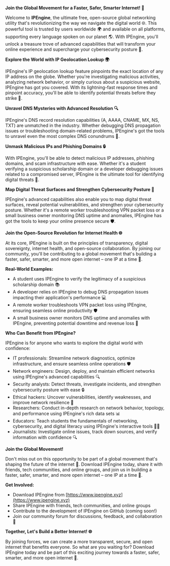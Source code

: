**Join the Global Movement for a Faster, Safer, Smarter Internet! 🚀**

Welcome to **IPEngine**, the ultimate free, open-source global networking utility that's revolutionizing the way we navigate the digital world 🌐. This powerful tool is trusted by users worldwide 🌍 and available on all platforms, supporting every language spoken on our planet 🌎. With IPEngine, you'll unlock a treasure trove of advanced capabilities that will transform your online experience and supercharge your cybersecurity posture 🔐.

**Explore the World with IP Geolocation Lookup 🌍**

IPEngine's IP geolocation lookup feature pinpoints the exact location of any IP address on the globe. Whether you're investigating malicious activities, analyzing network behavior, or simply curious about a suspicious website, IPEngine has got you covered. With its lightning-fast response times and pinpoint accuracy, you'll be able to identify potential threats before they strike 🚨.

**Unravel DNS Mysteries with Advanced Resolution 🔍**

IPEngine's DNS record resolution capabilities (A, AAAA, CNAME, MX, NS, TXT) are unmatched in the industry. Whether debugging DNS propagation issues or troubleshooting domain-related problems, IPEngine's got the tools to unravel even the most complex DNS conundrums 🤔.

**Unmask Malicious IPs and Phishing Domains 🔒**

With IPEngine, you'll be able to detect malicious IP addresses, phishing domains, and scam infrastructure with ease. Whether it's a student verifying a suspicious scholarship domain or a developer debugging issues related to a compromised server, IPEngine is the ultimate tool for identifying digital threats 🚨.

**Map Digital Threat Surfaces and Strengthen Cybersecurity Posture 🔑**

IPEngine's advanced capabilities also enable you to map digital threat surfaces, reveal potential vulnerabilities, and strengthen your cybersecurity posture. Whether it's a remote worker troubleshooting VPN packet loss or a small business owner monitoring DNS uptime and anomalies, IPEngine has got the tools to keep your online presence secure 🛡️.

**Join the Open-Source Revolution for Internet Health 🌐**

At its core, IPEngine is built on the principles of transparency, digital sovereignty, internet health, and open-source collaboration. By joining our community, you'll be contributing to a global movement that's building a faster, safer, smarter, and more open internet – one IP at a time 🔑.

**Real-World Examples:**

*   A student uses IPEngine to verify the legitimacy of a suspicious scholarship domain 📚
*   A developer relies on IPEngine to debug DNS propagation issues impacting their application's performance 💻
*   A remote worker troubleshoots VPN packet loss using IPEngine, ensuring seamless online productivity 🛡️
*   A small business owner monitors DNS uptime and anomalies with IPEngine, preventing potential downtime and revenue loss 💸

**Who Can Benefit from IPEngine?**

IPEngine is for anyone who wants to explore the digital world with confidence:

*   IT professionals: Streamline network diagnostics, optimize infrastructure, and ensure seamless online operations 🛡️
*   Network engineers: Design, deploy, and maintain efficient networks using IPEngine's advanced capabilities 🔍
*   Security analysts: Detect threats, investigate incidents, and strengthen cybersecurity posture with ease 🔒
*   Ethical hackers: Uncover vulnerabilities, identify weaknesses, and improve network resilience 🔑
*   Researchers: Conduct in-depth research on network behavior, topology, and performance using IPEngine's rich data sets 📊
*   Educators: Teach students the fundamentals of networking, cybersecurity, and digital literacy using IPEngine's interactive tools 👨‍🏫
*   Journalists: Investigate online issues, track down sources, and verify information with confidence 🔍

**Join the Global Movement!**

Don't miss out on this opportunity to be part of a global movement that's shaping the future of the internet 🚀. Download IPEngine today, share it with friends, tech communities, and online groups, and join us in building a faster, safer, smarter, and more open internet – one IP at a time 🔑.

**Get Involved:**

*   Download IPEngine from [https://www.ipengine.xyz](https://www.ipengine.xyz)
*   Share IPEngine with friends, tech communities, and online groups
*   Contribute to the development of IPEngine on GitHub (coming soon!)
*   Join our community forum for discussions, feedback, and collaboration 🔗

**Together, Let's Build a Better Internet! 🌐**

By joining forces, we can create a more transparent, secure, and open internet that benefits everyone. So what are you waiting for? Download IPEngine today and be part of this exciting journey towards a faster, safer, smarter, and more open internet 🔑.